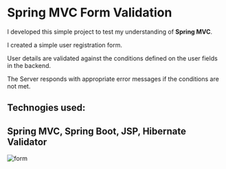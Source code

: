 # Spring MVC Form Validation

I developed this simple project to test my understanding of **Spring MVC**.

I created a simple user registration form.

User details are validated against the conditions defined on the user fields in the backend.

The Server responds with appropriate error messages if the conditions are not met.


## Technogies used:


## Spring MVC, Spring Boot, JSP, Hibernate Validator


![form](https://user-images.githubusercontent.com/45591028/125735440-d7c82acd-d685-4b94-88b7-fa6881229e1d.PNG)




